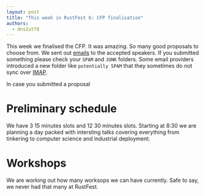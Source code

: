 ```yaml
---
layout: post
title: "This week in RustFest 6: CFP finalisation"
authors:
  - dns2utf8
---
```


This week we finalised the CFP. It was amazing. So many good proposals to choose from.
We sent out [emails](https://www.xkcd.com/1783/) to the accepted speakers. If you submitted something please check your `SPAM` and `JUNK` folders. Some email providers introduced a new folder like `potentially SPAM` that they sometimes do not sync over [IMAP](https://en.wikipedia.org/wiki/Internet_Message_Access_Protocol).

In case you submitted a proposal

# Preliminary schedule
We have 3 15 minutes slots and 12 30 minutes slots.
Starting at 8:30 we are planning a day packed with intersting talks covering everything from tinkering to computer science and industrial deployment.

# Workshops
We are working out how many worksops we can have currently.
Safe to say, we never had that many at RustFest.
